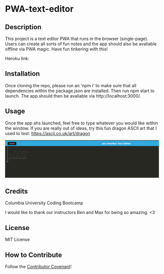 # PWA-text-editor

## Description

This project is a text editor PWA that runs in the browser (single-page). Users can create all sorts of fun notes and the app should also be avaliable offline via PWA magic. Have fun tinkering with this!

Heroku link: 

## Installation

Once cloning the repo, please run an 'npm i' to make sure that all dependencies within the package.json are installed. Then run npm start to launch. The app should then be avaliable via http://localhost:3000/. 

## Usage

Once the app ahs launched, feel free to type whatever you would like within the window. If you are really out of ideas, try this fun dragon ASCII art that I used to test: https://ascii.co.uk/art/dragon 

![screenshot of text editor app](texteditappscreen.png)

## Credits

Columbia University Coding Bootcamp

I would like to thank our instructors Ben and Max for being so amazing. <3

## License

MIT License

## How to Contribute

Follow the [Contributor Covenant](https://www.contributor-covenant.org/)!

